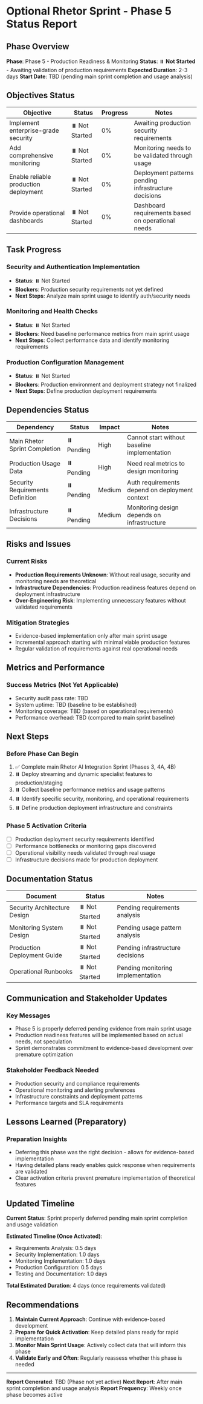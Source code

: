 # Optional Rhetor Sprint - Phase 5 Status Report

## Phase Overview

**Phase**: Phase 5 - Production Readiness & Monitoring
**Status**: ⏸️ **Not Started** - Awaiting validation of production requirements
**Expected Duration**: 2-3 days
**Start Date**: TBD (pending main sprint completion and usage analysis)

## Objectives Status

| Objective | Status | Progress | Notes |
|-----------|--------|----------|-------|
| Implement enterprise-grade security | ⏸️ Not Started | 0% | Awaiting production security requirements |
| Add comprehensive monitoring | ⏸️ Not Started | 0% | Monitoring needs to be validated through usage |
| Enable reliable production deployment | ⏸️ Not Started | 0% | Deployment patterns pending infrastructure decisions |
| Provide operational dashboards | ⏸️ Not Started | 0% | Dashboard requirements based on operational needs |

## Task Progress

### Security and Authentication Implementation
- **Status**: ⏸️ Not Started
- **Blockers**: Production security requirements not yet defined
- **Next Steps**: Analyze main sprint usage to identify auth/security needs

### Monitoring and Health Checks  
- **Status**: ⏸️ Not Started
- **Blockers**: Need baseline performance metrics from main sprint usage
- **Next Steps**: Collect performance data and identify monitoring requirements

### Production Configuration Management
- **Status**: ⏸️ Not Started  
- **Blockers**: Production environment and deployment strategy not finalized
- **Next Steps**: Define production deployment requirements

## Dependencies Status

| Dependency | Status | Impact | Notes |
|------------|--------|--------|-------|
| Main Rhetor Sprint Completion | ⏸️ Pending | High | Cannot start without baseline implementation |
| Production Usage Data | ⏸️ Pending | High | Need real metrics to design monitoring |
| Security Requirements Definition | ⏸️ Pending | Medium | Auth requirements depend on deployment context |
| Infrastructure Decisions | ⏸️ Pending | Medium | Monitoring design depends on infrastructure |

## Risks and Issues

### Current Risks
- **Production Requirements Unknown**: Without real usage, security and monitoring needs are theoretical
- **Infrastructure Dependencies**: Production readiness features depend on deployment infrastructure
- **Over-Engineering Risk**: Implementing unnecessary features without validated requirements

### Mitigation Strategies
- Evidence-based implementation only after main sprint usage
- Incremental approach starting with minimal viable production features
- Regular validation of requirements against real operational needs

## Metrics and Performance

### Success Metrics (Not Yet Applicable)
- Security audit pass rate: TBD
- System uptime: TBD (baseline to be established)
- Monitoring coverage: TBD (based on operational requirements)
- Performance overhead: TBD (compared to main sprint baseline)

## Next Steps

### Before Phase Can Begin
1. ✅ Complete main Rhetor AI Integration Sprint (Phases 3, 4A, 4B)
2. ⏸️ Deploy streaming and dynamic specialist features to production/staging
3. ⏸️ Collect baseline performance metrics and usage patterns
4. ⏸️ Identify specific security, monitoring, and operational requirements
5. ⏸️ Define production deployment infrastructure and constraints

### Phase 5 Activation Criteria
- [ ] Production deployment security requirements identified
- [ ] Performance bottlenecks or monitoring gaps discovered
- [ ] Operational visibility needs validated through real usage
- [ ] Infrastructure decisions made for production deployment

## Documentation Status

| Document | Status | Notes |
|----------|--------|-------|
| Security Architecture Design | ⏸️ Not Started | Pending requirements analysis |
| Monitoring System Design | ⏸️ Not Started | Pending usage pattern analysis |
| Production Deployment Guide | ⏸️ Not Started | Pending infrastructure decisions |
| Operational Runbooks | ⏸️ Not Started | Pending monitoring implementation |

## Communication and Stakeholder Updates

### Key Messages
- Phase 5 is properly deferred pending evidence from main sprint usage
- Production readiness features will be implemented based on actual needs, not speculation
- Sprint demonstrates commitment to evidence-based development over premature optimization

### Stakeholder Feedback Needed
- Production security and compliance requirements
- Operational monitoring and alerting preferences  
- Infrastructure constraints and deployment patterns
- Performance targets and SLA requirements

## Lessons Learned (Preparatory)

### Preparation Insights
- Deferring this phase was the right decision - allows for evidence-based implementation
- Having detailed plans ready enables quick response when requirements are validated
- Clear activation criteria prevent premature implementation of theoretical features

## Updated Timeline

**Current Status**: Sprint properly deferred pending main sprint completion and usage validation

**Estimated Timeline (Once Activated)**:
- Requirements Analysis: 0.5 days
- Security Implementation: 1.0 days  
- Monitoring Implementation: 1.0 days
- Production Configuration: 0.5 days
- Testing and Documentation: 1.0 days

**Total Estimated Duration**: 4 days (once requirements validated)

## Recommendations

1. **Maintain Current Approach**: Continue with evidence-based development
2. **Prepare for Quick Activation**: Keep detailed plans ready for rapid implementation
3. **Monitor Main Sprint Usage**: Actively collect data that will inform this phase
4. **Validate Early and Often**: Regularly reassess whether this phase is needed

---

**Report Generated**: TBD (Phase not yet active)
**Next Report**: After main sprint completion and usage analysis
**Report Frequency**: Weekly once phase becomes active
